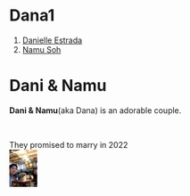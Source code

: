 # Dana1

<!doctype html>
<html>
<head>
  <Title>Dani & Namu</Title>
  <meta charset="utf-8">
</head>

<body>
  <ol>
    <li><a href = "dani.html"> Danielle Estrada</a></li>
    <li><a href = "Namu.html">Namu Soh</a></li>
  </ol>

<h1>Dani & Namu</h1>
<p><strong>Dani & Namu</strong>(aka Dana) is an adorable couple.</p><p style="margin-top:45px;">
They promised to marry in 2022
<br><img src = Dana.jpg width=10%>
